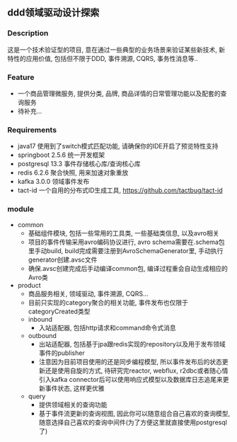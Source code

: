 ## ddd领域驱动设计探索

### Description
这是一个技术验证型的项目, 意在通过一些典型的业务场景来验证某些新技术, 新特性的应用价值, 包括但不限于DDD, 事件溯源, CQRS, 事务性消息等..

### Feature
- 一个商品管理微服务, 提供分类, 品牌, 商品详情的日常管理功能以及配套的查询服务
- 待补充...

### Requirements
- java17 使用到了switch模式匹配功能, 请确保你的IDE开启了预览特性支持
- springboot 2.5.6 统一开发框架
- postgresql 13.3 事件存储核心库/查询核心库
- redis 6.2.6 聚合快照, 用来加速对象重放
- kafka 3.0.0 领域事件发布 
- tact-id 一个自用的分布式ID生成工具, https://github.com/tactbug/tact-id

### module
- common
  - 基础组件模块, 包括一些常用的工具类, 一些基础类信息, 以及avro相关
  - 项目的事件传输采用avro编码协议进行, avro schema需要在.schema包里手动build, build完成需要注册到AvroSchemaGenerator里, 手动执行generator创建.avsc文件
  - 确保.avsc创建完成后手动编译common包, 编译过程重会自动生成相应的Avro类
- product
  - 商品服务相关, 领域驱动, 事件溯源, CQRS...
  - 目前只实现的category聚合的相关功能, 事件发布也仅限于categoryCreated类型
  - inbound
    - 入站适配器, 包括http请求和command命令式消息
  - outbound
    - 出站适配器, 包括基于jpa跟redis实现的repository以及用于发布领域事件的publisher
    - 注意因为目前项目使用的还是同步编程模型, 所以事件发布后的状态更新还是使用自旋的方式, 待研究完reactor, webflux, r2dbc或者随心情引入kafka connector后可以使用响应式模型以及数据库日志追尾来更新事件状态, 这样更优雅
  - query
    - 提供领域相关的查询功能
    - 基于事件流更新的查询视图, 因此你可以随意组合自己喜欢的查询模型, 随意选择自己喜欢的查询中间件(为了方便这里就直接使用postgresql了)
